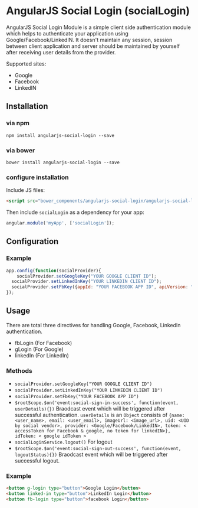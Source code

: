 # AngularJS Social Login (socialLogin)
AngularJS Social Login Module is a simple client side authentication module which helps to authenticate your application using Google/Facebook/LinkedIN. It doesn't maintain any session, session between client application and server should be maintained by yourself after receiving user details from the provider.

Supported sites:
- Google
- Facebook
- LinkedIN

## Installation

### via npm

```shell
npm install angularjs-social-login --save
```

### via bower

```shell
bower install angularjs-social-login --save
```

### configure installation

Include JS files:

```html
<script src="bower_components/angularjs-social-login/angularjs-social-login.js"></script>
```

Then include `socialLogin` as a dependency for your app:

```javascript
angular.module('myApp', ['socialLogin']);
```

## Configuration

### Example

```javascript
app.config(function(socialProvider){
	socialProvider.setGoogleKey("YOUR GOOGLE CLIENT ID");
  socialProvider.setLinkedInKey("YOUR LINKEDIN CLIENT ID");
  socialProvider.setFbKey({appId: "YOUR FACEBOOK APP ID", apiVersion: "API VERSION"});
});
```

## Usage
There are total three directives for handling Google, Facebook, LinkedIn authentication.
- fbLogin (For Facebook)
- gLogin (For Google)
- linkedIn (For LinkedIn)

### Methods

- `socialProvider.setGoogleKey("YOUR GOOGLE CLIENT ID")`
- `socialProvider.setLinkedInKey("YOUR LINKEDIN CLIENT ID")`
- `socialProvider.setFbKey("YOUR FACEBOOK APP ID")`
- `$rootScope.$on('event:social-sign-in-success', function(event, userDetails){})` 
   Braodcast event which will be triggered after successful authentication. `userDetails` is an `Object` consists of `{name: <user_name>, email: <user_email>, imageUrl: <image_url>, uid: <UID by social vendor>, provider: <Google/Facebook/LinkedIN>, token: < accessToken for Facebook & google, no token for linkedIN>}, idToken: < google idToken >` 
- `socialLoginService.logout()`
   For logout
- `$rootScope.$on('event:social-sign-out-success', function(event, logoutStatus){})`
   Braodcast event which will be triggered after successful logout.

### Example
```html
<button g-login type="button">Google Login</button>
<button linked-in type="button">LinkedIn Login</button>
<button fb-login type="button">facebook Login</button>
```
